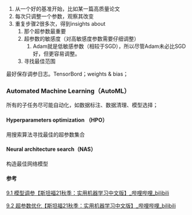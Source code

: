 1. 从一个好的基准开始，比如某一篇高质量论文
2. 每次只调整一个参数，观察其改变
3. 重复步骤2很多次，得到insights about
   1. 那个超参数最重要
   2. 超参数的敏感度（对高敏感度参数需要仔细调整）
      1. Adam就是低敏感参数（相较于SGD），所以尽管Adam未必比SGD好，但更容易调整。
   3. 寻找最佳范围



最好保存调参日志。TensorBord；weights & bias；

### Automated Machine Learning（AutoML）

所有的子任务尽可能自动化，如数据标注、数据清理、模型选择；

#### Hyperparameters optimization （HPO）

用搜索算法寻找最佳的超参数集合

#### Neural architecture search（NAS）

构造最佳网络模型

 



#### 参考

[9.1 模型调参【斯坦福21秋季：实用机器学习中文版】_哔哩哔哩_bilibili](https://www.bilibili.com/video/BV1vQ4y1e7LF/?vd_source=51835ba198b79c5277a5fcadc11bd9ff)

[9.2 超参数优化【斯坦福21秋季：实用机器学习中文版】_哔哩哔哩_bilibili](https://www.bilibili.com/video/BV1FM4y1c7yG/?vd_source=51835ba198b79c5277a5fcadc11bd9ff)